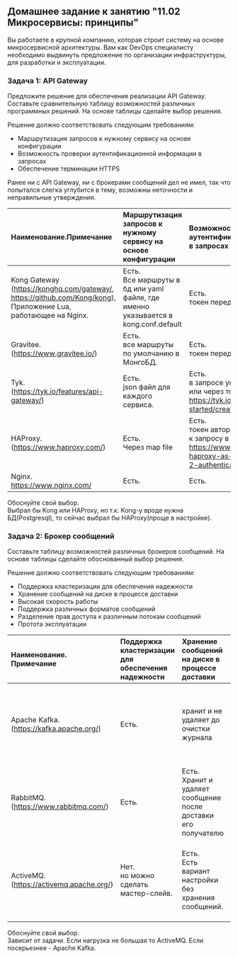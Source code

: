 ## Домашнее задание к занятию "11.02 Микросервисы: принципы"

Вы работаете в крупной компанию, которая строит систему на основе микросервисной архитектуры.
Вам как DevOps специалисту необходимо выдвинуть предложение по организации инфраструктуры, для разработки и эксплуатации.

### Задача 1: API Gateway 

Предложите решение для обеспечения реализации API Gateway. Составьте сравнительную таблицу возможностей различных программных решений. На основе таблицы сделайте выбор решения.

Решение должно соответствовать следующим требованиям:
- Маршрутизация запросов к нужному сервису на основе конфигурации
- Возможность проверки аутентификационной информации в запросах
- Обеспечение терминации HTTPS

Ранее ни с API Gateway, ни с брокерами сообщений дел не имел, так что попытался слегка углубится в тему, возможны неточности и неправильные утверждения.  

| Наименование.Примечание | Маршрутизация запросов к нужному сервису на основе конфигурации | Возможность проверки аутентификационной информации в запросах | Обеспечение терминации HTTPS |
|:-------|:-------|:-------|:-------|
| Kong Gateway<br> (https://konghq.com/gateway/, https://github.com/Kong/kong),<br> Приложение Lua, работающее на Nginx. | Есть. <br>Все маршруты в бд или yaml файле, где именно указывается в kong.conf.default | Есть. <br> токен передается в заголовке | Есть |
| Gravitee.<br> (https://www.gravitee.io/) | Есть. <br>все маршруты по умолчанию в МонгоБД. | Есть. <br> токен передается в заголовке | Есть. <br> может терминировать, а может и далльше пропускать |
| Tyk. <br> (https://tyk.io/features/api-gateway/) | Есть. <br> json файл для каждого сервиса. | Есть. <br>в запросе указывается user: pass, или через токен доступа.<br> https://tyk.io/docs/getting-started/create-api-key/ | Есть. |
| HAProxy. <br> (https://www.haproxy.com/) | Есть. <br> Через map file | Есть. <br> токен авторизации присоединяется к запросу в HTTP заголовке.<br> https://www.haproxy.com/blog/using-haproxy-as-an-api-gateway-part-2-authentication/ | Есть. <br> https://www.haproxy.com/blog/haproxy-ssl-termination/ |
| Nginx. <br> https://www.nginx.com/ | Есть. | Есть. | Есть. |

Обоснуйте свой выбор.  
Выбрал бы Kong или HAProxy, но т.к. Kong-у вроде нужна БД(Postgresql), то сейчас выбрал бы HAProxy(проще в настройке).  

### Задача 2: Брокер сообщений

Составьте таблицу возможностей различных брокеров сообщений. На основе таблицы сделайте обоснованный выбор решения.

Решение должно соответствовать следующим требованиям:
- Поддержка кластеризации для обеспечения надежности
- Хранение сообщений на диске в процессе доставки
- Высокая скорость работы
- Поддержка различных форматов сообщений
- Разделение прав доступа к различным потокам сообщений
- Протота эксплуатации

| Наименование. <br> Примечание | Поддержка кластеризации для обеспечения надежности | Хранение сообщений на диске в процессе доставки | Высокая скорость работы | Поддержка различных форматов сообщений | Разделение прав доступа к различным потокам сообщений | Протота эксплуатации |
|:-------|:-------|:-------|:-------|:--------|:-------|:-------|
| Apache Kafka.<br> (https://kafka.apache.org/) | Есть. | хранит и не удаляет до очистки журнала | Есть. <br>за счет горизонтальной масштабируемости и последовательной записи сообщений в бд, + множество оптимизаций) | Насколько понял Kafka использует свой формат сообщений ключ:значение. https://kafka.apache.org/documentation/#messages | Есть. <br> https://kafka.apache.org/documentation/#security_authz | Не могу сказать, т.к. не использовал |
| RabbitMQ.<br> (https://www.rabbitmq.com/) | Есть. | Есть.<br> Хранит и удаляет сообщение после доставки его получателю | Есть. | Есть. <br> через плагины | Есть. <br> https://www.rabbitmq.com/access-control.html | Не могу сказать. |
| ActiveMQ.<br> (https://activemq.apache.org/) | Нет. <br>но можно сделать мастер-слейв. | Есть. <br> Есть вариант настройки без хранения сообщений. | Нет. <br> Отслеживает состояние доставки каждого сообщения, приводит к снижению пропускной способности. | Нет. <br>сообщение состоит из метаданных (заголовки и свойства) и тела (которое является полезной нагрузкой). | Есть.<br> https://activemq.apache.org/security | Пишут что проще чем Kafka |

Обоснуйте свой выбор.  
Зависит от задачи. Если нагрузка не большая то ActiveMQ. Если посерьезнее - Apache Kafka.
